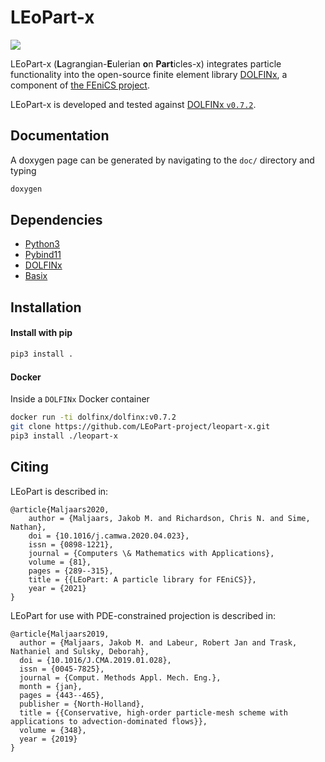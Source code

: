 # LEoPart-x

![](https://github.com/LEoPart-X/LEoPart/workflows/C/C++%20CI/badge.svg)

LEoPart-x (**L**agrangian-**E**ulerian **o**n **Part**icles-x) integrates
particle functionality into the open-source finite element library
[DOLFINx](https://github.com/FEniCS/dolfinx), a component of
[the FEniCS project](www.fenicsproject.org).

LEoPart-x is developed and tested against
[DOLFINx `v0.7.2`](https://github.com/FEniCS/dolfinx/releases/tag/v0.7.2).

## Documentation
A doxygen page can be generated by navigating to the `doc/` directory and typing

```bash
doxygen
```

## Dependencies

- [Python3](https://www.python.org/)
- [Pybind11](https://github.com/pybind/pybind11)
- [DOLFINx](https://github.com/FEniCS/dolfinx)
- [Basix](https://github.com/FEniCS/basix)

## Installation

#### Install with pip

```bash
pip3 install .
```

#### Docker

Inside a `DOLFINx` Docker container

```bash
docker run -ti dolfinx/dolfinx:v0.7.2
git clone https://github.com/LEoPart-project/leopart-x.git
pip3 install ./leopart-x
```

## Citing

LEoPart is described in:

```
@article{Maljaars2020,
    author = {Maljaars, Jakob M. and Richardson, Chris N. and Sime, Nathan},
    doi = {10.1016/j.camwa.2020.04.023},
    issn = {0898-1221},
    journal = {Computers \& Mathematics with Applications},
    volume = {81},
    pages = {289--315},
    title = {{LEoPart: A particle library for FEniCS}},
    year = {2021}
}
```

LEoPart for use with PDE-constrained projection is described in:

```
@article{Maljaars2019,
  author = {Maljaars, Jakob M. and Labeur, Robert Jan and Trask, Nathaniel and Sulsky, Deborah},
  doi = {10.1016/J.CMA.2019.01.028},
  issn = {0045-7825},
  journal = {Comput. Methods Appl. Mech. Eng.},
  month = {jan},
  pages = {443--465},
  publisher = {North-Holland},
  title = {{Conservative, high-order particle-mesh scheme with applications to advection-dominated flows}},
  volume = {348},
  year = {2019}
}
```
